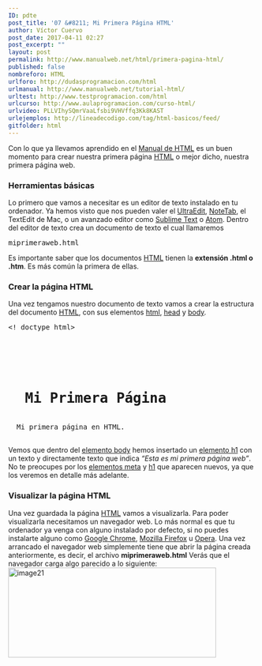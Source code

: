 ```yaml
---
ID: pdte
post_title: '07 &#8211; Mi Primera Página HTML'
author: Víctor Cuervo
post_date: 2017-04-11 02:27
post_excerpt: ""
layout: post
permalink: http://www.manualweb.net/html/primera-pagina-html/
published: false
nombreforo: HTML
urlforo: http://dudasprogramacion.com/html
urlmanual: http://www.manualweb.net/tutorial-html/
urltest: http://www.testprogramacion.com/html
urlcurso: http://www.aulaprogramacion.com/curso-html/
urlvideo: PLLVIhySQmrVaaLfsbi9VHVffq3Kk8KAST
urlejemplos: http://lineadecodigo.com/tag/html-basicos/feed/
gitfolder: html
---
```

<span style="font-weight: 400;">Con lo que ya llevamos aprendido en el </span>[<span style="font-weight: 400;">Manual de HTML</span>][1]<span style="font-weight: 400;"> es un buen momento para crear nuestra primera página </span><span style="font-weight: 400;"><a href="http://www.manualweb.net/tutorial-html/">HTML</a></span><span style="font-weight: 400;"> o mejor dicho, nuestra primera página web.</span>
### Herramientas básicas

<span style="font-weight: 400;">Lo primero que vamos a necesitar es un editor de texto instalado en tu ordenador. Ya hemos visto que nos pueden valer el </span>[<span style="font-weight: 400;">UltraEdit</span>][2]<span style="font-weight: 400;">, </span>[<span style="font-weight: 400;">NoteTab</span>][3]<span style="font-weight: 400;">, el TextEdit de Mac, o un avanzado editor como </span>[<span style="font-weight: 400;">Sublime Text</span>][4]<span style="font-weight: 400;"> o </span>[<span style="font-weight: 400;">Atom</span>][5]<span style="font-weight: 400;">.</span> <span style="font-weight: 400;">Dentro del editor de texto crea un documento de texto el cual llamaremos</span>
<pre><span style="font-weight: 400;">miprimeraweb.html</span></pre>

<span style="font-weight: 400;">Es importante saber que los documentos </span>[<span style="font-weight: 400;">HTML</span>][1]<span style="font-weight: 400;"> tienen la </span>**extensión .html o .htm**<span style="font-weight: 400;">. Es más común la primera de ellas.</span>
### Crear la página HTML

<span style="font-weight: 400;">Una vez tengamos nuestro documento de texto vamos a crear la estructura del documento </span>[<span style="font-weight: 400;">HTML</span>][1]<span style="font-weight: 400;">, con sus elementos </span>[<span style="font-weight: 400;">html</span>][6]<span style="font-weight: 400;">, </span>[<span style="font-weight: 400;">head</span>][7]<span style="font-weight: 400;"> y </span>[<span style="font-weight: 400;">body</span>][8]<span style="font-weight: 400;">.</span> <pre lang="html4strict">&lt;! doctype html>



  <h1>
  Mi Primera Página
</h1>
  Mi primera página en HTML.

</pre>

<span style="font-weight: 400;">Vemos que dentro del </span>[<span style="font-weight: 400;">elemento body</span>][8]<span style="font-weight: 400;"> hemos insertado un </span>[<span style="font-weight: 400;">elemento h1</span>][9]<span style="font-weight: 400;"> con un texto y directamente texto que indica </span>*<span style="font-weight: 400;">“Esta es mi primera página web”</span>*<span style="font-weight: 400;">.</span> <span style="font-weight: 400;">No te preocupes por los </span>[<span style="font-weight: 400;">elementos meta</span>][10]<span style="font-weight: 400;"> y </span>[<span style="font-weight: 400;">h1</span>][9]<span style="font-weight: 400;"> que aparecen nuevos, ya que los veremos en detalle más adelante.</span>
### Visualizar la página HTML

<span style="font-weight: 400;">Una vez guardada la página </span>[<span style="font-weight: 400;">HTML</span>][1]<span style="font-weight: 400;"> vamos a visualizarla. Para poder visualizarla necesitamos un navegador web. Lo más normal es que tu ordenador ya venga con alguno instalado por defecto, si no puedes instalarte alguno como </span>[<span style="font-weight: 400;">Google Chrome</span>][11]<span style="font-weight: 400;">, </span>[<span style="font-weight: 400;">Mozilla Firefox</span>][12]<span style="font-weight: 400;"> u </span>[<span style="font-weight: 400;">Opera</span>][13]<span style="font-weight: 400;">.</span> <span style="font-weight: 400;">Una vez arrancado el navegador web simplemente tiene que abrir la página creada anteriormente, es decir, el archivo </span>**miprimeraweb.html** <span style="font-weight: 400;">Verás que el navegador carga algo parecido a lo siguiente:</span>   <img class="size-full wp-image-753 alignleft" src="http://www.manualweb.net/wp-content/uploads/2016/04/image21.png" alt="image21" width="421" height="182" />

 [1]: http://www.manualweb.net/tutorial-html/
 [2]: http://www.idmcomp.com/
 [3]: http://www.notetab.com/
 [4]: http://www.sublimetext.com/
 [5]: https://atom.io/
 [6]: http://www.w3api.com/wiki/HTML:HTML
 [7]: http://www.w3api.com/wiki/HTML:HEAD
 [8]: http://www.w3api.com/wiki/HTML:BODY
 [9]: http://www.w3api.com/wiki/HTML:H1
 [10]: http://www.w3api.com/wiki/HTML:META
 [11]: https://www.google.com/chrome/browser/desktop/index.html
 [12]: https://www.mozilla.org/es-ES/firefox/new/
 [13]: http://www.opera.com/
